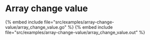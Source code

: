 # Array change value

{% embed include file="src/examples/array-change-value/array_change_value.go" %}
{% embed include file="src/examples/array-change-value/array_change_value.out" %}


